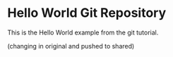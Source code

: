 # Hello World Git Repository

This is the Hello World example from the git tutorial.

(changing in original and pushed to shared)

